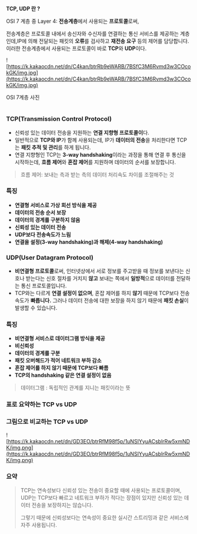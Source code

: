 **TCP, UDP 란 ?**

OSI 7 계층 중 Layer 4: **전송계층**에서 사용되는 **프로토콜**로써,

전송계층은 프로토콜 내에서 송신자와 수신자를 연결하는 통신 서비스를 제공하는 계층인데,IP에 의해 전달되는 패킷의 **오류**를 검사하고 **재전송 요구** 등의 제어를 담당합니다.이러한 전송계층에서 사용되는 프로토콜이 바로 **TCP**와 **UDP**이다.

![https://k.kakaocdn.net/dn/C4kan/btrRb9eWARB/7BSfC3M6Rvmd3w3COcokGK/img.jpg](https://k.kakaocdn.net/dn/C4kan/btrRb9eWARB/7BSfC3M6Rvmd3w3COcokGK/img.jpg)

OSI 7계층 사진

# 

### **TCP(Transmission Control Protocol)**

- 신뢰성 있는 데이터 전송을 지원하는 **연결 지향형 프로토콜이**다.
- 일반적으로 **TCP와 IP**가 함께 사용되는데, IP가 **데이터의 전송**을 처리한다면 TCP는 **패킷 추적 및 관리**를 하게 됩니다.
- 연결 지향형인 TCP는 **3-way handshaking**이라는 과정을 통해 연결 후 통신을 시작하는데, **흐름 제어**와 **혼잡 제어**를 지원하며 데이터의 순서를 보장합니다.

> 흐름 제어: 보내는 측과 받는 측의 데이터 처리속도 차이를 조절해주는 것
> 

### **특징**

- **연결형 서비스로 가상 회선 방식을 제공**
- **데이터의 전송 순서 보장**
- **데이터의 경계를 구분하지 않음**
- **신뢰성 있는 데이터 전송**
- **UDP보다 전송속도가 느림**
- **연결을 설정(3-way handshaking)과 해제(4-way handshaking)**

### **UDP(User Datagram Protocol)**

- **비연결형 프로토콜**로써, 인터넷상에서 서로 정보를 주고받을 때 정보를 보낸다는 신호나 받는다는 신호 절차를 거치지 **않고** 보내는 쪽에서 **일방적**으로 데이터를 전달하는 통신 프로토콜입니다.
- TCP와는 다르게 **연결 설정이 없으며**, 혼잡 제어를 하지 **않기** 때문에 TCP보다 전송 속도가 **빠릅니다.** 그러나 데이터 전송에 대한 보장을 하지 않기 때문에 **패킷 손실**이 발생할 수 있습니다.

### **특징**

- **비연결형 서비스로 데이터그램 방식을 제공**
- **비신뢰성**
- **데이터의 경계를 구분**
- **패킷 오버해드가 적어 네트워크 부하 감소**
- **혼잡 제어를 하지 않기 때문에 TCP보다 빠름**
- **TCP의 handshaking 같은 연결 설정이 없음**

> 데이터그램 : 독립적인 관계를 지니는 패킷이라는 뜻
> 

### **표로 요약하는 TCP vs UDP**

### 

### **그림으로 비교하는 TCP vs UDP**

![https://k.kakaocdn.net/dn/GD3EO/btrRfM98f5p/1uNSIYyuACsblrRw5xmNDK/img.png](https://k.kakaocdn.net/dn/GD3EO/btrRfM98f5p/1uNSIYyuACsblrRw5xmNDK/img.png)

### **요약**

> TCP는 연속성보다 신뢰성 있는 전송이 중요할 때에 사용되는 프로토콜이며,
UDP는 TCP보다 빠르고 네트워크 부하가 적다는 장점이 있지만 신뢰성 있는 데이터 전송을 보장하지는 않습니다.
> 
> 
> 그렇기 때문에 신뢰성보다는 연속성이 중요한 실시간 스트리밍과 같은 서비스에 자주 사용됩니다.
>
